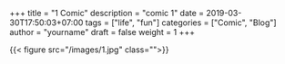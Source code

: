 +++
title = "1 Comic"
description = "comic 1"
date = 2019-03-30T17:50:03+07:00
tags = ["life", "fun"]
categories = ["Comic", "Blog"]
author = "yourname"
draft = false
weight = 1
+++

{{< figure src="/images/1.jpg" class="">}}
